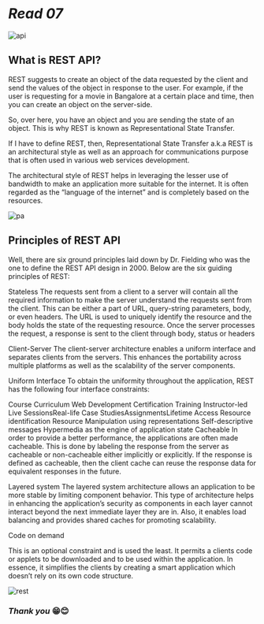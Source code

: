 # ***Read 07***

![api](https://www.seobility.net/en/wiki/images/f/f1/Rest-API.png)

## What is REST API?
REST suggests to create an object of the data requested by the client and send the values of the object in response to the user. For example, if the user is requesting for a movie in Bangalore at a certain place and time, then you can create an object on the server-side.

So, over here, you have an object and you are sending the state of an object. This is why REST is known as Representational State Transfer.

If I have to define REST, then,  Representational State Transfer a.k.a REST is an architectural style as well as an approach for communications purpose that is often used in various web services development.

The architectural style of REST helps in leveraging the lesser use of bandwidth to make an application more suitable for the internet. It is often regarded as the “language of the internet” and is completely based on the resources.

![pa](https://static.fortytwo.com/assets/wp-content/uploads/2015/09/api_diagram_2FA_Request.png)

## Principles of REST API

Well, there are six ground principles laid down by Dr. Fielding who was the one to define the REST API design in 2000. Below are the six guiding principles of REST:

Stateless
The requests sent from a client to a server will contain all the required information to make the server understand the requests sent from the client. This can be either a part of URL,  query-string parameters, body, or even headers. The URL is used to uniquely identify the resource and the body holds the state of the requesting resource. Once the server processes the request, a response is sent to the client through body, status or headers

Client-Server
The client-server architecture enables a uniform interface and separates clients from the servers.  This enhances the portability across multiple platforms as well as the scalability of the server components.

Uniform Interface
To obtain the uniformity throughout the application, REST has the following four interface constraints:

Course Curriculum
Web Development Certification Training
Instructor-led Live SessionsReal-life Case StudiesAssignmentsLifetime Access
Resource identification
Resource Manipulation using representations
Self-descriptive messages
Hypermedia as the engine of application state
Cacheable
In order to provide a better performance, the applications are often made cacheable. This is done by labeling the response from the server as cacheable or non-cacheable either implicitly or explicitly. If the response is defined as cacheable, then the client cache can reuse the response data for equivalent responses in the future.

Layered system
The layered system architecture allows an application to be more stable by limiting component behavior.  This type of architecture helps in enhancing the application’s security as components in each layer cannot interact beyond the next immediate layer they are in. Also, it enables load balancing and provides shared caches for promoting scalability.

Code on demand

This is an optional constraint and is used the least. It permits a clients code or applets to be downloaded and to be used within the application. In essence, it simplifies the clients by creating a smart application which doesn’t rely on its own code structure.


![rest](https://miro.medium.com/max/680/1*XYWxcn3PSfDIjxUnaKVR4Q.jpeg)

### ***Thank you*** 😁😊